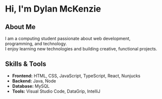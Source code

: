 # Hi, I'm Dylan McKenzie

## About Me
I am a computing student passionate about web development, programming, and technology.  
I enjoy learning new technologies and building creative, functional projects.

## Skills & Tools
- **Frontend:** HTML, CSS, JavaScript, TypeScript, React, Nunjucks  
- **Backend:** Java, Node  
- **Database:** MySQL  
- **Tools:** Visual Studio Code, DataGrip, IntelliJ
